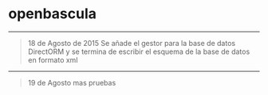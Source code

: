 # openbascula
________________________

> 18 de Agosto de 2015
>    Se añade el gestor para la base de datos DirectORM y se termina de escribir 
>    el esquema de la base de datos en formato xml
>
_________________________

> 19 de Agosto
>       mas pruebas
>